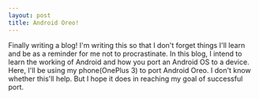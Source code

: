 ```yaml
---
layout: post
title: Android Oreo!
---
```


Finally writing a blog! I'm writing this so that I don't forget things I'll learn and be as a reminder for me not to procrastinate.
In this blog, I intend to learn the working of Android and how you port an Android OS to a device. Here, I'll be using my phone(OnePlus 3) to port 
Android Oreo. I don't know whether this'll help. But I hope it does in reaching my goal of successful port.

<!-- ![_config.yml]({{ site.baseurl }}/images/config.png) -->

<!-- The easiest way to make your first post is to edit this one. Go into /_posts/ and update the Hello World markdown file. For more instructions head over to the [Jekyll Now repository](https://github.com/barryclark/jekyll-now) on GitHub. -->